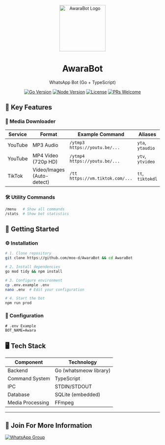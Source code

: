 <div align="center">
  <img src="https://files.catbox.moe/ugs4hj.jpg" width="150" alt="AwaraBot Logo">
  <h1>AwaraBot</h1>
  <p>WhatsApp Bot (Go + TypeScript)</p>
  
  [![Go Version](https://img.shields.io/badge/Go-1.20%2B-blue?logo=go)](https://golang.org/)
  [![Node Version](https://img.shields.io/badge/Node-18%2B-green?logo=node.js)](https://nodejs.org/)
  [![License](https://img.shields.io/badge/License-MIT-red)](LICENSE)
  [![PRs Welcome](https://img.shields.io/badge/PRs-welcome-brightgreen.svg)](https://github.com/moo-d/AwaraBot/pulls)
</div>

## 🌟 Key Features

### 🎵 Media Downloader
| Service  | Format                 | Example Command                     | Aliases          |
|----------|------------------------|-------------------------------------|------------------|
| YouTube  | MP3 Audio              | `/ytmp3 https://youtu.be/...`       | `yta`, `ytaudio` |
| YouTube  | MP4 Video (720p HD)    | `/ytmp4 https://youtu.be/...`       | `ytv`, `ytvideo` |
| TikTok   | Video/Images (Auto-detect) | `/tt https://vm.tiktok.com/...` | `tt`, `tiktokdl` |

### 🛠️ Utility Commands
```bash
/menu   # Show all commands
/stats  # Show bot statistics
```

## 🚀 Getting Started

### ⚙️ Installation
```bash
# 1. Clone repository
git clone https://github.com/moo-d/AwaraBot && cd AwaraBot

# 2. Install dependencies
go mod tidy && npm install

# 3. Configure environment
cp .env.example .env
nano .env  # Edit your configuration

# 4. Start the bot
npm run prod
```

### 🔧 Configuration
```env
# .env Example
BOT_NAME=Awara
```

## 🖥️ Tech Stack

| Component       | Technology               |
|-----------------|--------------------------|
| Backend         | Go (whatsmeow library)   |
| Command System  | TypeScript               |
| IPC             | STDIN/STDOUT             |
| Database        | SQLite (embedded)        |
|Media Processing	| FFmpeg                   |

---

## 📢 Join For More Information
<a href="https://chat.whatsapp.com/L1xOwYMceo64Ff8958Q1rT"> <img src="https://img.shields.io/badge/Join_Group-25D366?style=for-the-badge&logo=whatsapp&logoColor=white" alt="WhatsApp Group"> </a> </div>
